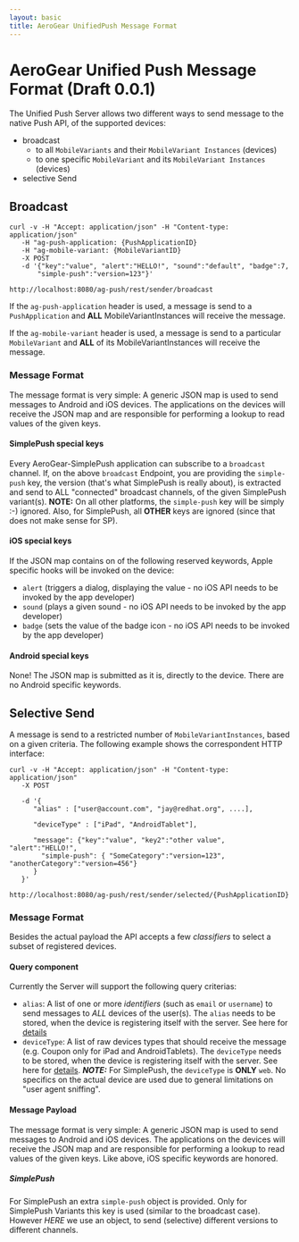 ```yaml
--- 
layout: basic 
title: AeroGear UnifiedPush Message Format 
---
```


# AeroGear Unified Push Message Format (Draft 0.0.1)

The Unified Push Server allows two different ways to send message to the native Push API, of the supported devices:

* broadcast
  * to all ```MobileVariants``` and their ```MobileVariant Instances``` (devices) 
  * to one specific ```MobileVariant``` and its ```MobileVariant Instances``` (devices) 
* selective Send

## Broadcast

    curl -v -H "Accept: application/json" -H "Content-type: application/json" 
       -H "ag-push-application: {PushApplicationID}
       -H "ag-mobile-variant: {MobileVariantID}
       -X POST
       -d '{"key":"value", "alert":"HELLO!", "sound":"default", "badge":7,
           "simple-push":"version=123"}'

    http://localhost:8080/ag-push/rest/sender/broadcast 


If the ```ag-push-application``` header is used, a message is send to a ```PushApplication``` and **ALL** MobileVariantInstances will receive the message.

If the ```ag-mobile-variant``` header is used, a message is send to a particular ```MobileVariant``` and **ALL** of its MobileVariantInstances will receive the message.



### Message Format

The message format is very simple: A generic JSON map is used to send messages to Android and iOS devices. The applications on the devices will receive the JSON map and are responsible for performing a lookup to read values of the given keys.

#### SimplePush special keys

Every AeroGear-SimplePush application can subscribe to a ```broadcast``` channel. If, on the above ```broadcast``` Endpoint, you are providing the ```simple-push``` key, the version (that's what SimplePush is really about), is extracted and send to ALL "connected" broadcast channels, of the given SimplePush variant(s). **NOTE:** On all other platforms, the ```simple-push``` key will be simply :-) ignored. Also, for SimplePush, all **OTHER** keys are ignored (since that does not make sense for SP).

#### iOS special keys

If the JSON map contains on of the following reserved keywords, Apple specific hooks will be invoked on the device:
* ```alert``` (triggers a dialog, displaying the value - no iOS API needs to be invoked by the app developer)
* ```sound``` (plays a given sound  - no iOS API needs to be invoked by the app developer)
* ```badge``` (sets the value of the badge icon - no iOS API needs to be invoked by the app developer)

#### Android special keys

None! The JSON map is submitted as it is, directly to the device. There are no Android specific keywords.

## Selective Send

A message is send to a restricted number of ```MobileVariantInstances```, based on a given criteria. The following example shows the correspondent HTTP interface:

    curl -v -H "Accept: application/json" -H "Content-type: application/json" 
       -X POST

       -d '{
          "alias" : ["user@account.com", "jay@redhat.org", ....],
      
          "deviceType" : ["iPad", "AndroidTablet"],
      
          "message": {"key":"value", "key2":"other value", "alert":"HELLO!",
            "simple-push": { "SomeCategory":"version=123", "anotherCategory":"version=456"}
    	  }
       }'

    http://localhost:8080/ag-push/rest/sender/selected/{PushApplicationID} 

### Message Format

Besides the actual payload the API accepts a few _classifiers_ to select a subset of registered devices.

#### Query component

Currently the Server will support the following query criterias:

* ```alias```: A list of one or more _identifiers_ (such as ```email``` or ```username```) to send messages to *ALL* devices of the user(s). The ```alias``` needs to be stored, when the device is registering itself with the server. See here for [details](https://github.com/matzew/ag-client-push-sdk/blob/master/push-sdk/AGClientDeviceInformation.h#L48-L52)
* ```deviceType```: A list of raw devices types that should receive the message (e.g. Coupon only for iPad and AndroidTablets). The ```deviceType``` needs to be stored, when the device is registering itself with the server. See here for [details](https://github.com/matzew/ag-client-push-sdk/blob/master/push-sdk/AGClientDeviceInformation.h#L43-L46). _**NOTE:**_ For SimplePush, the ```deviceType``` is **ONLY** ```web```. No specifics on the actual device are used due to general limitations on "user agent sniffing".

#### Message Payload

The message format is very simple: A generic JSON map is used to send messages to Android and iOS devices. The applications on the devices will receive the JSON map and are responsible for performing a lookup to read values of the given keys. Like above, iOS specific keywords are honored.


##### SimplePush

For SimplePush an extra ```simple-push``` object is provided. Only for SimplePush Variants this key is used (similar to the broadcast case). However _HERE_ we use an object, to send (selective) different versions to different channels.

